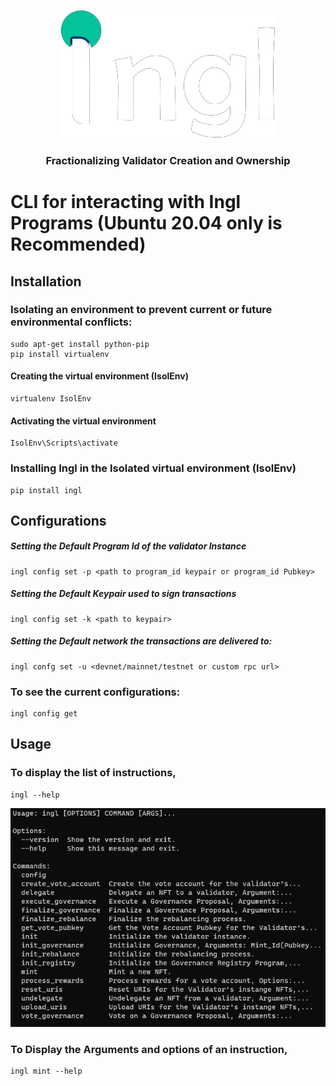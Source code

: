 <p align="center">
  <a href="" rel="https://www.ingl.io">
 <img src="images/logo.png" alt="Project logo"></a>
</p>
<h3 align="center">
Fractionalizing Validator Creation and Ownership</h3> 

## 

# CLI for interacting with Ingl Programs (Ubuntu 20.04 only is Recommended)
## Installation
### Isolating an environment to prevent current or future environmental conflicts:
```
sudo apt-get install python-pip
pip install virtualenv
```
#### Creating the virtual environment (IsolEnv)
```
virtualenv IsolEnv
```

#### Activating the virtual environment
```
IsolEnv\Scripts\activate
```

### Installing Ingl in the Isolated virtual environment (IsolEnv)
```
pip install ingl
```

## Configurations
##### Setting the Default Program Id of the validator Instance
```
ingl config set -p <path to program_id keypair or program_id Pubkey>
```
##### Setting the Default Keypair used to sign transactions
```
ingl config set -k <path to keypair>
```
##### Setting the Default network the transactions are delivered to:
```
ingl confg set -u <devnet/mainnet/testnet or custom rpc url>
```

### To see the current configurations:
```
ingl config get
```


## Usage

### To display the list of instructions, 
``` 
ingl --help
```
<img src="images/options.png" alt="Instructions Options Image"></a>

### To Display the Arguments and options of an instruction,
```
ingl mint --help
```
